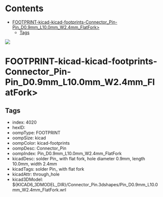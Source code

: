 



Contents
========

* [FOOTPRINT-kicad-kicad-footprints-Connector_Pin-Pin_D0.9mm_L10.0mm_W2.4mm_FlatFork>](#footprint-kicad-kicad-footprints-connector_pin-pin_d09mm_l100mm_w24mm_flatfork)
	* [Tags](#tags)
  
![][im]
# FOOTPRINT-kicad-kicad-footprints-Connector_Pin-Pin_D0.9mm_L10.0mm_W2.4mm_FlatFork>

## Tags

- index: 4020
- hexID: 
- oompType: FOOTPRINT
- oompSize: kicad
- oompColor: kicad-footprints
- oompDesc: Connector_Pin
- oompIndex: Pin_D0.9mm_L10.0mm_W2.4mm_FlatFork
- kicadDesc: solder Pin_ with flat fork, hole diameter 0.9mm, length 10.0mm, width 2.4mm
- kicadTags: solder Pin_ with flat fork
- kicadAttr: through_hole
- kicad3DModel: ${KICAD6_3DMODEL_DIR}/Connector_Pin.3dshapes/Pin_D0.9mm_L10.0mm_W2.4mm_FlatFork.wrl



[im]: image.png
